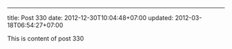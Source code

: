 ---
title: Post 330
date: 2012-12-30T10:04:48+07:00
updated: 2012-03-18T06:54:27+07:00

This is content of post 330